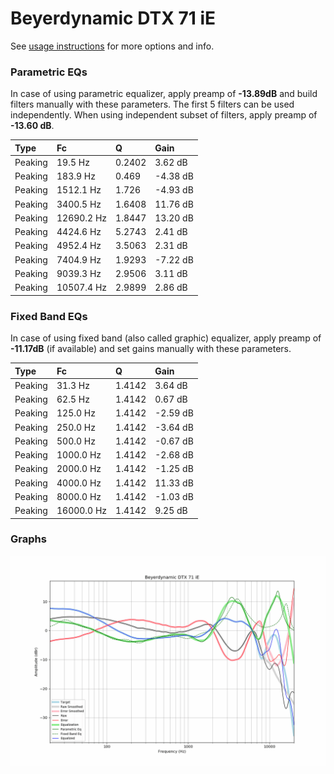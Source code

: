 # Beyerdynamic DTX 71 iE
See [usage instructions](https://github.com/jaakkopasanen/AutoEq#usage) for more options and info.

### Parametric EQs
In case of using parametric equalizer, apply preamp of **-13.89dB** and build filters manually
with these parameters. The first 5 filters can be used independently.
When using independent subset of filters, apply preamp of **-13.60 dB**.

| Type    | Fc         |      Q | Gain     |
|:--------|:-----------|:-------|:---------|
| Peaking | 19.5 Hz    | 0.2402 | 3.62 dB  |
| Peaking | 183.9 Hz   | 0.469  | -4.38 dB |
| Peaking | 1512.1 Hz  | 1.726  | -4.93 dB |
| Peaking | 3400.5 Hz  | 1.6408 | 11.76 dB |
| Peaking | 12690.2 Hz | 1.8447 | 13.20 dB |
| Peaking | 4424.6 Hz  | 5.2743 | 2.41 dB  |
| Peaking | 4952.4 Hz  | 3.5063 | 2.31 dB  |
| Peaking | 7404.9 Hz  | 1.9293 | -7.22 dB |
| Peaking | 9039.3 Hz  | 2.9506 | 3.11 dB  |
| Peaking | 10507.4 Hz | 2.9899 | 2.86 dB  |

### Fixed Band EQs
In case of using fixed band (also called graphic) equalizer, apply preamp of **-11.17dB**
(if available) and set gains manually with these parameters.

| Type    | Fc         |      Q | Gain     |
|:--------|:-----------|:-------|:---------|
| Peaking | 31.3 Hz    | 1.4142 | 3.64 dB  |
| Peaking | 62.5 Hz    | 1.4142 | 0.67 dB  |
| Peaking | 125.0 Hz   | 1.4142 | -2.59 dB |
| Peaking | 250.0 Hz   | 1.4142 | -3.64 dB |
| Peaking | 500.0 Hz   | 1.4142 | -0.67 dB |
| Peaking | 1000.0 Hz  | 1.4142 | -2.68 dB |
| Peaking | 2000.0 Hz  | 1.4142 | -1.25 dB |
| Peaking | 4000.0 Hz  | 1.4142 | 11.33 dB |
| Peaking | 8000.0 Hz  | 1.4142 | -1.03 dB |
| Peaking | 16000.0 Hz | 1.4142 | 9.25 dB  |

### Graphs
![](./Beyerdynamic%20DTX%2071%20iE.png)